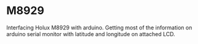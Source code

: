 # M8929
Interfacing Holux M8929 with arduino.
Getting most of the information on arduino serial monitor with latitude and longitude on attached LCD.
